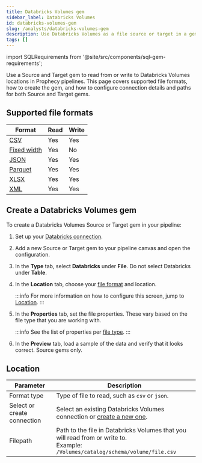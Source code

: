 ```yaml
---
title: Databricks Volumes gem
sidebar_label: Databricks Volumes
id: databricks-volumes-gem
slug: /analysts/databricks-volumes-gem
description: Use Databricks Volumes as a file source or target in a gem
tags: []
---
```


import SQLRequirements from '@site/src/components/sql-gem-requirements';

<SQLRequirements
  execution_engine="Prophecy Automate"
  sql_package_name=""
  sql_package_version=""
/>

Use a Source and Target gem to read from or write to Databricks Volumes locations in Prophecy pipelines. This page covers supported file formats, how to create the gem, and how to configure connection details and paths for both Source and Target gems.

## Supported file formats

| Format                               | Read | Write |
| ------------------------------------ | ---- | ----- |
| [CSV](/analysts/csv)                 | Yes  | Yes   |
| [Fixed width](/analysts/fixed-width) | Yes  | No    |
| [JSON](/analysts/json)               | Yes  | Yes   |
| [Parquet](/analysts/parquet)         | Yes  | Yes   |
| [XLSX](/analysts/xlsx)               | Yes  | Yes   |
| [XML](/analysts/xml)                 | Yes  | Yes   |

## Create a Databricks Volumes gem

To create a Databricks Volumes Source or Target gem in your pipeline:

1. Set up your [Databricks connection](/administration/fabrics/prophecy-fabrics/connections/databricks-volumes).
1. Add a new Source or Target gem to your pipeline canvas and open the configuration.
1. In the **Type** tab, select **Databricks** under **File**. Do not select Databricks under **Table**.
1. In the **Location** tab, choose your [file format](#supported-file-formats) and location.

   :::info
   For more information on how to configure this screen, jump to [Location](#location).
   :::

1. In the **Properties** tab, set the file properties. These vary based on the file type that you are working with.

   :::info
   See the list of properties per [file type](/analysts/file-types).
   :::

1. In the **Preview** tab, load a sample of the data and verify that it looks correct. Source gems only.

## Location

| Parameter                   | Description                                                                                                                                      |
| --------------------------- | ------------------------------------------------------------------------------------------------------------------------------------------------ |
| Format type                 | Type of file to read, such as `csv` or `json`.                                                                                                   |
| Select or create connection | Select an existing Databricks Volumes connection or [create a new one](/administration/fabrics/prophecy-fabrics/connections/databricks-volumes). |
| Filepath                    | Path to the file in Databricks Volumes that you will read from or write to. <br/>Example: `/Volumes/catalog/schema/volume/file.csv`              |
